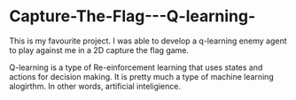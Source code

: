 # Capture-The-Flag---Q-learning-

This is my favourite project.
I was able to develop a q-learning enemy agent to play against me in a 2D capture the flag game.

Q-learning is a type of Re-einforcement learning that uses states and actions for decision making. It is pretty much a type of machine learning alogirthm. In other words, artificial inteligience.
